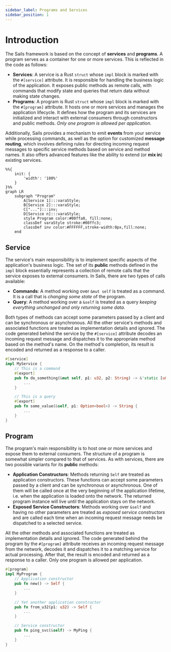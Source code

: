 ```yaml
---
sidebar_label: Programs and Services
sidebar_position: 1
---
```


# Introduction

The Sails framework is based on the concept of **services** and **programs**. A program serves as a container for one or more services.
This is reflected in the code as follows:

- **Services**: A service is a Rust `struct` whose `impl` block is marked with the `#[service]` attribute. It is responsible for handling the business logic of the application.
It exposes public methods as remote calls, with commands that modify state and queries that return data without making state changes.
- **Programs**: A program is Rust `struct` whose `impl` block is marked with the `#[program]` attribute. It hosts one or more services and manages the application lifecycle. It defines how the program and its services are initialized and interact with external consumers through constructors and public methods. *Only one program is allowed per application.*

Additionally, Sails provides a mechanism to emit **events** from your service while processing commands, as well as the option for customized **message routing**, which involves defining rules for directing incoming request messages to specific service methods based on service and method names. It also offers advanced features like the ability to extend (or **mix in**) existing services.

```mermaid
%%{
    init: {
        'width': '100%'
    }
}%%
graph LR
    subgraph "Program"
        A[Service 1]:::varaStyle;
        B[Service 2]:::varaStyle;
        C["..."]:::inv;
        D[Service n]:::varaStyle;
        style Program color:#00ffa0, fill:none;
        classDef varaStyle stroke:#00ffc3;
        classDef inv color:#FFFFFF,stroke-width:0px,fill:none;
    end
```

## Service

The service's main responsibility is to implement specific aspects of the application's business logic. The set of its **public** methods defined in the `impl` block essentially represents a collection of remote calls that the service exposes to external consumers. In Sails, there are two types of calls available:

- **Commands**: A method working over `&mut self` is treated as
a command. It is a call that is *changing some state* of the program.
- **Query**: A method working over a `&self` is treated as a query *keeping everything unchanged and only returning some data*. 

Both types of methods can accept some parameters passed by a client and can be synchronous
or asynchronous. All the other service's methods and associated functions are treated
as implementation details and ignored. The code generated behind the service by the
`#[service]` attribute decodes an incoming request message and dispatches it to the
appropriate method based on the method's name. On the method's completion, its result
is encoded and returned as a response to a caller.

```rust
#[service]
impl MyService {
    // This is a command
    #[export]
    pub fn do_something(&mut self, p1: u32, p2: String) -> &'static [u8] {
        ...
    }

    // This is a query
    #[export]
    pub fn some_value(&self, p1: Option<bool>) -> String {
        ...
    }
}
```

## Program

The program's main responsibility is to host one or more services and expose them to external consumers. The structure of a program is somewhat simpler compared to that of services. As with services, there are two possible variants for its **public** methods:

- **Application Constructors**: Methods returning `Self` are treated as application constructors. These functions can accept some parameters
passed by a client and can be synchronous or asynchronous. One of them will be called
once at the very beginning of the application lifetime, i.e. when the application is
loaded onto the network. The returned program instance will live until the application
stays on the network.
- **Exposed Service Constructors**: Methods working over `&self` and having no other parameters are treated as *exposed service constructors* and are called
each time when an incoming request message needs be dispatched to a selected service.

All the other methods and associated functions are treated as implementation details
and ignored. The code generated behind the program by the `#[program]` attribute
receives an incoming request message from the network, decodes it and dispatches it to
a matching service for actual processing. After that, the result is encoded and returned
as a response to a caller. Only one program is allowed per application.

```rust
#[program]
impl MyProgram {
    // Application constructor
    pub fn new() -> Self {
        ...
    }

    // Yet another application constructor
    pub fn from_u32(p1: u32) -> Self {
        ...
    }

    // Service constructor
    pub fn ping_svc(&self) -> MyPing {
        ...
    }
}
```

